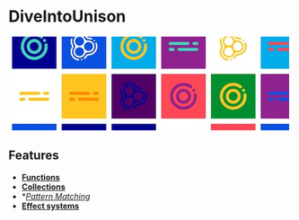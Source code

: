 # DiveIntoUnison
![My image](img/unison.jpg)

## Features

* **[Functions](functions.u)**
* **[Collections](collections.u)**
* **[Pattern Matching](patternMatching.u)*
* **[Effect systems](effectSystems.u)**

